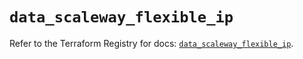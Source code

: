 # `data_scaleway_flexible_ip`

Refer to the Terraform Registry for docs: [`data_scaleway_flexible_ip`](https://registry.terraform.io/providers/scaleway/scaleway/2.42.1/docs/data-sources/flexible_ip).
